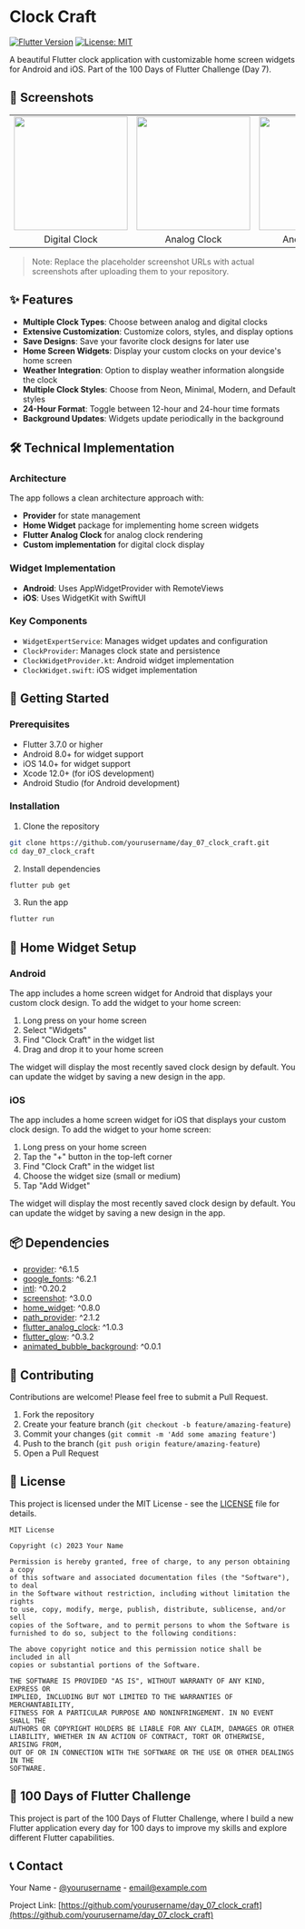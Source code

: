 # Clock Craft

[![Flutter Version](https://img.shields.io/badge/Flutter-3.7.0+-blue.svg)](https://flutter.dev/)
[![License: MIT](https://img.shields.io/badge/License-MIT-yellow.svg)](https://opensource.org/licenses/MIT)

A beautiful Flutter clock application with customizable home screen widgets for Android and iOS. Part of the 100 Days of Flutter Challenge (Day 7).

## 📱 Screenshots

<table>
  <tr>
    <td><img src="https://github.com/yourusername/day_07_clock_craft/raw/main/screenshots/digital_clock.png" width="200"></td>
    <td><img src="https://github.com/yourusername/day_07_clock_craft/raw/main/screenshots/analog_clock.png" width="200"></td>
    <td><img src="https://github.com/yourusername/day_07_clock_craft/raw/main/screenshots/widget_android.png" width="200"></td>
    <td><img src="https://github.com/yourusername/day_07_clock_craft/raw/main/screenshots/widget_ios.png" width="200"></td>
  </tr>
  <tr>
    <td align="center">Digital Clock</td>
    <td align="center">Analog Clock</td>
    <td align="center">Android Widget</td>
    <td align="center">iOS Widget</td>
  </tr>
</table>

> Note: Replace the placeholder screenshot URLs with actual screenshots after uploading them to your repository.

## ✨ Features

- **Multiple Clock Types**: Choose between analog and digital clocks
- **Extensive Customization**: Customize colors, styles, and display options
- **Save Designs**: Save your favorite clock designs for later use
- **Home Screen Widgets**: Display your custom clocks on your device's home screen
- **Weather Integration**: Option to display weather information alongside the clock
- **Multiple Clock Styles**: Choose from Neon, Minimal, Modern, and Default styles
- **24-Hour Format**: Toggle between 12-hour and 24-hour time formats
- **Background Updates**: Widgets update periodically in the background

## 🛠️ Technical Implementation

### Architecture

The app follows a clean architecture approach with:

- **Provider** for state management
- **Home Widget** package for implementing home screen widgets
- **Flutter Analog Clock** for analog clock rendering
- **Custom implementation** for digital clock display

### Widget Implementation

- **Android**: Uses AppWidgetProvider with RemoteViews
- **iOS**: Uses WidgetKit with SwiftUI

### Key Components

- `WidgetExpertService`: Manages widget updates and configuration
- `ClockProvider`: Manages clock state and persistence
- `ClockWidgetProvider.kt`: Android widget implementation
- `ClockWidget.swift`: iOS widget implementation

## 🚀 Getting Started

### Prerequisites

- Flutter 3.7.0 or higher
- Android 8.0+ for widget support
- iOS 14.0+ for widget support
- Xcode 12.0+ (for iOS development)
- Android Studio (for Android development)

### Installation

1. Clone the repository

```bash
git clone https://github.com/yourusername/day_07_clock_craft.git
cd day_07_clock_craft
```

2. Install dependencies

```bash
flutter pub get
```

3. Run the app

```bash
flutter run
```

## 🔧 Home Widget Setup

### Android

The app includes a home screen widget for Android that displays your custom clock design. To add the widget to your home screen:

1. Long press on your home screen
2. Select "Widgets"
3. Find "Clock Craft" in the widget list
4. Drag and drop it to your home screen

The widget will display the most recently saved clock design by default. You can update the widget by saving a new design in the app.

### iOS

The app includes a home screen widget for iOS that displays your custom clock design. To add the widget to your home screen:

1. Long press on your home screen
2. Tap the "+" button in the top-left corner
3. Find "Clock Craft" in the widget list
4. Choose the widget size (small or medium)
5. Tap "Add Widget"

The widget will display the most recently saved clock design by default. You can update the widget by saving a new design in the app.

## 📦 Dependencies

- [provider](https://pub.dev/packages/provider): ^6.1.5
- [google_fonts](https://pub.dev/packages/google_fonts): ^6.2.1
- [intl](https://pub.dev/packages/intl): ^0.20.2
- [screenshot](https://pub.dev/packages/screenshot): ^3.0.0
- [home_widget](https://pub.dev/packages/home_widget): ^0.8.0
- [path_provider](https://pub.dev/packages/path_provider): ^2.1.2
- [flutter_analog_clock](https://pub.dev/packages/flutter_analog_clock): ^1.0.3
- [flutter_glow](https://pub.dev/packages/flutter_glow): ^0.3.2
- [animated_bubble_background](https://pub.dev/packages/animated_bubble_background): ^0.0.1

## 🤝 Contributing

Contributions are welcome! Please feel free to submit a Pull Request.

1. Fork the repository
2. Create your feature branch (`git checkout -b feature/amazing-feature`)
3. Commit your changes (`git commit -m 'Add some amazing feature'`)
4. Push to the branch (`git push origin feature/amazing-feature`)
5. Open a Pull Request

## 📄 License

This project is licensed under the MIT License - see the [LICENSE](LICENSE) file for details.

```
MIT License

Copyright (c) 2023 Your Name

Permission is hereby granted, free of charge, to any person obtaining a copy
of this software and associated documentation files (the "Software"), to deal
in the Software without restriction, including without limitation the rights
to use, copy, modify, merge, publish, distribute, sublicense, and/or sell
copies of the Software, and to permit persons to whom the Software is
furnished to do so, subject to the following conditions:

The above copyright notice and this permission notice shall be included in all
copies or substantial portions of the Software.

THE SOFTWARE IS PROVIDED "AS IS", WITHOUT WARRANTY OF ANY KIND, EXPRESS OR
IMPLIED, INCLUDING BUT NOT LIMITED TO THE WARRANTIES OF MERCHANTABILITY,
FITNESS FOR A PARTICULAR PURPOSE AND NONINFRINGEMENT. IN NO EVENT SHALL THE
AUTHORS OR COPYRIGHT HOLDERS BE LIABLE FOR ANY CLAIM, DAMAGES OR OTHER
LIABILITY, WHETHER IN AN ACTION OF CONTRACT, TORT OR OTHERWISE, ARISING FROM,
OUT OF OR IN CONNECTION WITH THE SOFTWARE OR THE USE OR OTHER DEALINGS IN THE
SOFTWARE.
```

## 📱 100 Days of Flutter Challenge

This project is part of the 100 Days of Flutter Challenge, where I build a new Flutter application every day for 100 days to improve my skills and explore different Flutter capabilities.

## 📞 Contact

Your Name - [@yourusername](https://twitter.com/yourusername) - email@example.com

Project Link: [https://github.com/yourusername/day_07_clock_craft](https://github.com/yourusername/day_07_clock_craft)
